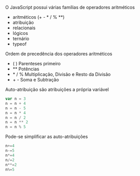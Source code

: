O JavaScript possui várias famílias de operadores aritméticos

- aritméticos (+ - \* / % \*\*)
- atribuição
- relacionais
- lógicos
- ternário
- typeof

Ordem de precedência dos operadores aritméticos

- ( ) Parenteses primeiro
- \*\* Potências
- \* / % Multiplicação, Divisão e Resto da Divisão
- \+ \- Soma e Subtração

Auto-atribuição são atribuições a própria variável

```JavaScript
var n = 3
n = n + 4
n = n - 5
n = n * 4
n = n / 2
n = n ** 2
n = n % 5
```

Pode-se simplificar as auto-atribuições

```JavaScript
n+=4
n-=5
n*=4
n/=2
n**=2
n%=5
```

